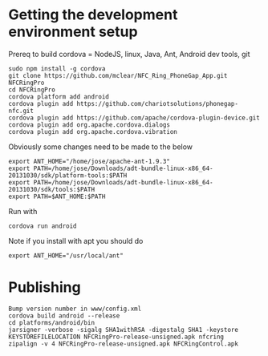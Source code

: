 # Getting the development environment setup

Prereq to build cordova = NodeJS, linux, Java, Ant, Android dev tools, git

```
sudo npm install -g cordova
git clone https://github.com/mclear/NFC_Ring_PhoneGap_App.git NFCRingPro
cd NFCRingPro
cordova platform add android
cordova plugin add https://github.com/chariotsolutions/phonegap-nfc.git
cordova plugin add https://github.com/apache/cordova-plugin-device.git
cordova plugin add org.apache.cordova.dialogs
cordova plugin add org.apache.cordova.vibration
```
Obviously some changes need to be made to the below

```
export ANT_HOME="/home/jose/apache-ant-1.9.3"
export PATH=/home/jose/Downloads/adt-bundle-linux-x86_64-20131030/sdk/platform-tools:$PATH
export PATH=/home/jose/Downloads/adt-bundle-linux-x86_64-20131030/sdk/tools:$PATH
export PATH=$ANT_HOME:$PATH
```

Run with
```
cordova run android
```

Note if you install with apt you should do 

```
export ANT_HOME="/usr/local/ant"
```

# Publishing
```
Bump version number in www/config.xml
cordova build android --release
cd platforms/android/bin
jarsigner -verbose -sigalg SHA1withRSA -digestalg SHA1 -keystore KEYSTOREFILELOCATION NFCRingPro-release-unsigned.apk nfcring
zipalign -v 4 NFCRingPro-release-unsigned.apk NFCRingControl.apk
```
